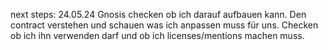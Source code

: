 next steps:
24.05.24 Gnosis checken ob ich darauf aufbauen kann. Den contract verstehen und schauen was ich anpassen muss für uns. Checken ob ich ihn verwenden darf und ob ich licenses/mentions machen muss.